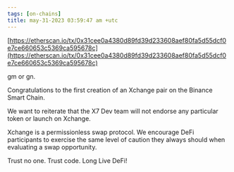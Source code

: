 ```yaml
---
tags: [on-chains]
title: may-31-2023 03:59:47 am +utc
---
```


[https://etherscan.io/tx/0x31cee0a4380d89fd39d233608aef80fa5d55dcf0e7ce660653c5369ca595678c](https://etherscan.io/tx/0x31cee0a4380d89fd39d233608aef80fa5d55dcf0e7ce660653c5369ca595678c)

gm or gn.

Congratulations to the first creation of an Xchange pair on the Binance Smart Chain.

We want to reiterate that the X7 Dev team will not endorse any particular token or launch on Xchange.

Xchange is a permissionless swap protocol. We encourage DeFi participants to exercise the same level of caution they always should when evaluating a swap opportunity.

Trust no one. Trust code. Long Live DeFi!
